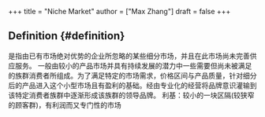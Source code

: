 +++
title = "Niche Market"
author = ["Max Zhang"]
draft = false
+++

## Definition {#definition}

是指由已有市场绝对优势的企业所忽略的某些细分市场，并且在此市场尚未完善供应服务。  一般由较小的产品市场并具有持续发展的潜力中一些需要但尚未被满足的族群消费者所组成。为了满足特定的市场需求，价格区间与产品质量，针对细分后的产品进入这个小型市场且有盈利的基础。经由专业化的经营将品牌意识灌输到该特定消费者族群中逐渐形成该族群的领导品牌。
利基：较小的一块区隔(较狭窄的顾客群)，有利润而又专门性的市场
